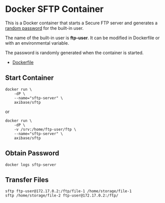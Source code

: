 # Docker SFTP Container

This is a Docker container that starts a Secure FTP server and generates a [random password](entrypoint.sh) for the built-in user.

The name of the built-in user is **ftp-user**. It can be modified in Dockerfile or with an environmental variable.

The password is randomly generated when the container is started.

* [Dockerfile](Dockerfile)

## Start Container

```
docker run \
    -dP \
    --name="sftp-server" \
    axibase/sftp
```

or

```
docker run \
    -dP \
    -v /srv:/home/ftp-user/ftp \
    --name="sftp-server" \
    axibase/sftp
```

## Obtain Password

```
docker logs sftp-server
```

## Transfer Files

```
sftp ftp-user@172.17.0.2:/ftp/file-1 /home/storage/file-1
sftp /home/storage/file-2 ftp-user@172.17.0.2:/ftp/
```



